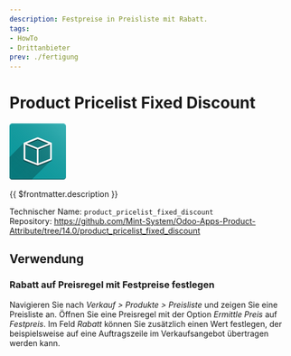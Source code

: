 ```yaml
---
description: Festpreise in Preisliste mit Rabatt.
tags:
- HowTo
- Drittanbieter
prev: ./fertigung
---
```

# Product Pricelist Fixed Discount
![icon_oms_box](assets/icon_oms_box.png)

{{ $frontmatter.description }}

Technischer Name: `product_pricelist_fixed_discount`\
Repository: <https://github.com/Mint-System/Odoo-Apps-Product-Attribute/tree/14.0/product_pricelist_fixed_discount>

## Verwendung

### Rabatt auf Preisregel mit Festpreise festlegen

Navigieren Sie nach *Verkauf > Produkte > Preisliste* und zeigen Sie eine Preisliste an. Öffnen Sie eine Preisregel mit der Option *Ermittle Preis* auf *Festpreis*. Im Feld *Rabatt* können Sie zusätzlich einen Wert festlegen, der beispielsweise auf eine Auftragszeile im Verkaufsangebot übertragen werden kann.
